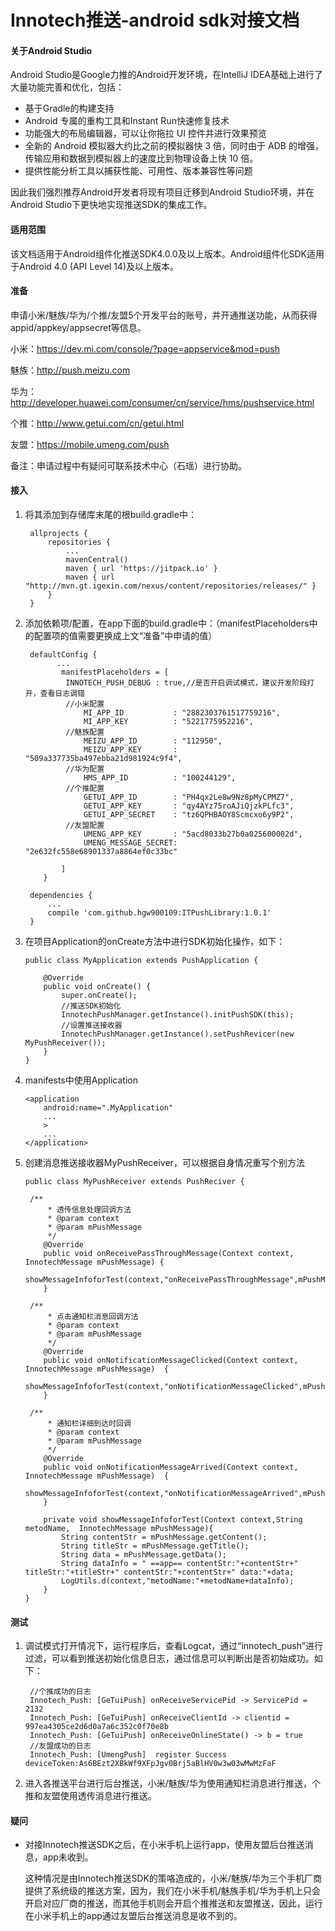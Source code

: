 # Innotech推送-android sdk对接文档

#### 关于Android Studio

Android Studio是Google力推的Android开发环境，在IntelliJ IDEA基础上进行了大量功能完善和优化，包括：

- 基于Gradle的构建支持
- Android 专属的重构工具和Instant Run快速修复技术
- 功能强大的布局编辑器，可以让你拖拉 UI 控件并进行效果预览
- 全新的 Android 模拟器大约比之前的模拟器快 3 倍，同时由于 ADB 的增强，传输应用和数据到模拟器上的速度比到物理设备上快 10 倍。
- 提供性能分析工具以捕获性能、可用性、版本兼容性等问题

因此我们强烈推荐Android开发者将现有项目迁移到Android Studio环境，并在Android Studio下更快地实现推送SDK的集成工作。

#### 适用范围

该文档适用于Android组件化推送SDK4.0.0及以上版本。Android组件化SDK适用于Android 4.0 (API Level 14)及以上版本。

#### 准备

申请小米/魅族/华为/个推/友盟5个开发平台的账号，并开通推送功能，从而获得appid/appkey/appsecret等信息。

小米：https://dev.mi.com/console/?page=appservice&mod=push

魅族：http://push.meizu.com

华为：http://developer.huawei.com/consumer/cn/service/hms/pushservice.html

个推：http://www.getui.com/cn/getui.html

友盟：https://mobile.umeng.com/push

备注：申请过程中有疑问可联系技术中心（石瑶）进行协助。

#### 接入

1. 将其添加到存储库末尾的根build.gradle中：

   ```
   	allprojects {
   		repositories {
   			...
   			mavenCentral()
   			maven { url 'https://jitpack.io' }
   			maven { url "http://mvn.gt.igexin.com/nexus/content/repositories/releases/" }
   		}
   	}
   ```

2. 添加依赖项/配置，在app下面的build.gradle中：（manifestPlaceholders中的配置项的值需要更换成上文“准备”中申请的值）

   ```
   	defaultConfig {
          ...
           manifestPlaceholders = [
   			INNOTECH_PUSH_DEBUG : true,//是否开启调试模式，建议开发阶段打开，查看日志调错
   			//小米配置
                MI_APP_ID           : "2882303761517759216",
                MI_APP_KEY          : "5221775952216",
   			//魅族配置
                MEIZU_APP_ID        : "112950",
                MEIZU_APP_KEY       : "509a337735ba497ebba21d981924c9f4",
   			//华为配置
                HMS_APP_ID          : "100244129",
   			//个推配置
                GETUI_APP_ID        : "PH4qx2Le8w9Nz8pMyCPMZ7",
                GETUI_APP_KEY       : "qy4AYz75roAJiQjzkPLfc3",
                GETUI_APP_SECRET    : "tz6QPHBAOY8Scmcxo6y9P2",
   			//友盟配置
                UMENG_APP_KEY       : "5acd8033b27b0a025600002d",
                UMENG_MESSAGE_SECRET: "2e632fc558e68901337a8864ef0c33bc"

           ]
       }
   	
   	dependencies {
   		...
   		compile 'com.github.hgw900109:ITPushLibrary:1.0.1'
   	}
   ```

3. 在项目Application的onCreate方法中进行SDK初始化操作，如下：

   ```
   public class MyApplication extends PushApplication {

       @Override
       public void onCreate() {
           super.onCreate();
           //推送SDK初始化
           InnotechPushManager.getInstance().initPushSDK(this);
           //设置推送接收器
           InnotechPushManager.getInstance().setPushRevicer(new MyPushReceiver());
       }
   }
   ```

4. manifests中使用Application

   ```
   <application
       android:name=".MyApplication"
       ...
       >
       ...
   </application>
   ```

5. 创建消息推送接收器MyPushReceiver，可以根据自身情况重写个别方法

   ```
   public class MyPushReceiver extends PushReciver {
   	
   	/**
        * 透传信息处理回调方法
        * @param context
        * @param mPushMessage
        */
       @Override
       public void onReceivePassThroughMessage(Context context, InnotechMessage mPushMessage) {
           showMessageInfoforTest(context,"onReceivePassThroughMessage",mPushMessage);
       }

   	/**
        * 点击通知栏消息回调方法
        * @param context
        * @param mPushMessage
        */
       @Override
       public void onNotificationMessageClicked(Context context, InnotechMessage mPushMessage) 	{
           showMessageInfoforTest(context,"onNotificationMessageClicked",mPushMessage);
       }

   	/**
        * 通知栏详细到达时回调
        * @param context
        * @param mPushMessage
        */
       @Override
       public void onNotificationMessageArrived(Context context, InnotechMessage mPushMessage) 	{
           showMessageInfoforTest(context,"onNotificationMessageArrived",mPushMessage);
       }

       private void showMessageInfoforTest(Context context,String metodName,  InnotechMessage mPushMessage){
           String contentStr = mPushMessage.getContent();
           String titleStr = mPushMessage.getTitle();
           String data = mPushMessage.getData();
           String dataInfo = " ==app== contentStr:"+contentStr+" titleStr:"+titleStr+" contentStr:"+contentStr+" data:"+data;
           LogUtils.d(context,"metodName:"+metodName+dataInfo);
       }
   }
   ```

#### 测试

1. 调试模式打开情况下，运行程序后，查看Logcat，通过“innotech_push”进行过滤，可以看到推送初始化信息日志，通过信息可以判断出是否初始成功。如下：

   ```
    //个推成功的日志
    Innotech_Push: [GeTuiPush] onReceiveServicePid -> ServicePid = 2132
    Innotech_Push: [GeTuiPush] onReceiveClientId -> clientid = 997ea4305ce2d6d0a7a6c352c0f70e8b
    Innotech_Push: [GeTuiPush] onReceiveOnlineState() -> b = true
    //友盟成功的日志
    Innotech_Push: [UmengPush]  register Success deviceToken:As6BEzt2XBkWf9XFpJgv0Brj5aBlHV0w3w03wMwMzFaF
   ```

2. 进入各推送平台进行后台推送，小米/魅族/华为使用通知栏消息进行推送，个推和友盟使用透传消息进行推送。

#### 疑问

- 对接Innotech推送SDK之后，在小米手机上运行app，使用友盟后台推送消息，app未收到。

  这种情况是由Innotech推送SDK的策咯造成的，小米/魅族/华为三个手机厂商提供了系统级的推送方案，因为，我们在小米手机/魅族手机/华为手机上只会开启对应厂商的推送，而其他手机则会开启个推推送和友盟推送，因此，运行在小米手机上的app通过友盟后台推送消息是收不到的。